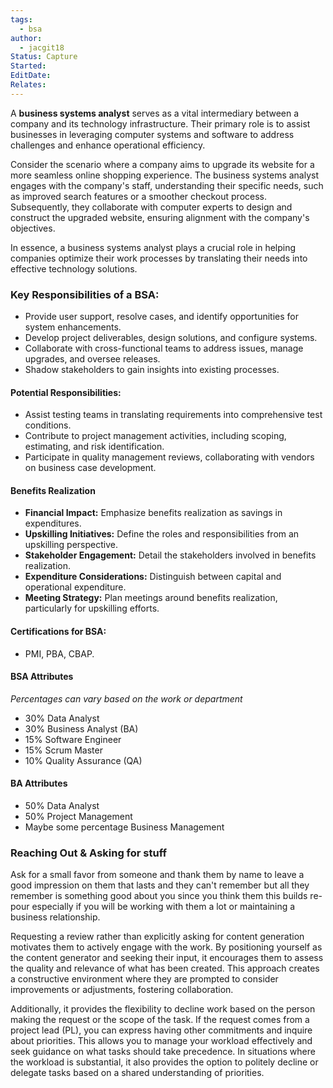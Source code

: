 ```yaml
---
tags:
  - bsa
author:
  - jacgit18
Status: Capture
Started: 
EditDate: 
Relates:
---
```


A **business systems analyst** serves as a vital intermediary between a company and its technology infrastructure. Their primary role is to assist businesses in leveraging computer systems and software to address challenges and enhance operational efficiency.

Consider the scenario where a company aims to upgrade its website for a more seamless online shopping experience. The business systems analyst engages with the company's staff, understanding their specific needs, such as improved search features or a smoother checkout process. Subsequently, they collaborate with computer experts to design and construct the upgraded website, ensuring alignment with the company's objectives.

In essence, a business systems analyst plays a crucial role in helping companies optimize their work processes by translating their needs into effective technology solutions.

### **Key Responsibilities of a BSA:**
- Provide user support, resolve cases, and identify opportunities for system enhancements.
- Develop project deliverables, design solutions, and configure systems.
- Collaborate with cross-functional teams to address issues, manage upgrades, and oversee releases.
- Shadow stakeholders to gain insights into existing processes.

#### **Potential Responsibilities:**
- Assist testing teams in translating requirements into comprehensive test conditions.
- Contribute to project management activities, including scoping, estimating, and risk identification.
- Participate in quality management reviews, collaborating with vendors on business case development.
#### Benefits Realization

- **Financial Impact:** Emphasize benefits realization as savings in expenditures.
- **Upskilling Initiatives:** Define the roles and responsibilities from an upskilling perspective.
- **Stakeholder Engagement:** Detail the stakeholders involved in benefits realization.
- **Expenditure Considerations:** Distinguish between capital and operational expenditure.
- **Meeting Strategy:** Plan meetings around benefits realization, particularly for upskilling efforts.
#### **Certifications for BSA:**
- PMI, PBA, CBAP.

#### **BSA Attributes**
*Percentages can vary based on the work or department*
- 30% Data Analyst
- 30% Business Analyst (BA)
- 15% Software Engineer
- 15% Scrum Master
- 10% Quality Assurance (QA)

#### **BA Attributes**
- 50% Data Analyst
- 50% Project Management
- Maybe some percentage Business Management

### Reaching Out & Asking for stuff 

Ask for a small favor from someone and thank them by name to leave a good impression on them that lasts and they can't remember but all they remember is something good about you since you think them this builds re-pour especially if you will be working with them a lot or maintaining a business relationship.

Requesting a review rather than explicitly asking for content generation motivates them to actively engage with the work. By positioning yourself as the content generator and seeking their input, it encourages them to assess the quality and relevance of what has been created. This approach creates a constructive environment where they are prompted to consider improvements or adjustments, fostering collaboration.

Additionally, it provides the flexibility to decline work based on the person making the request or the scope of the task. If the request comes from a project lead (PL), you can express having other commitments and inquire about priorities. This allows you to manage your workload effectively and seek guidance on what tasks should take precedence. In situations where the workload is substantial, it also provides the option to politely decline or delegate tasks based on a shared understanding of priorities.
